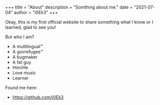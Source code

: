 +++
title = "About"
description = "Somthing about me." 
date = "2021-07-04"
author = "i0Ek3"
+++

Okay, this is my first official website to share something what I know or I learned, glad to see you!

But who I am?

- A multilingual™️
- A govrefugee™️
- A bugmaker
- A fat guy
- Him/He
- Love music
- Learner

Found me here:

* https://github.com/i0Ek3
